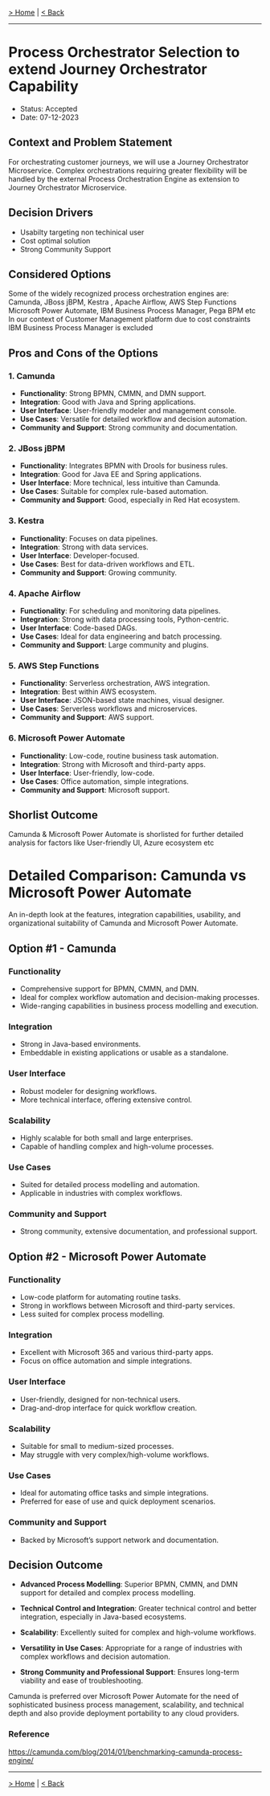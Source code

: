 
[> Home](../README.md)
| [< Back](../3.solution_architecture/README.md#architecture-decision-records-adrs)

---
# Process Orchestrator Selection to extend Journey Orchestrator Capability

* Status: Accepted
* Date:  07-12-2023

## Context and Problem Statement

For orchestrating customer journeys, we will use a Journey Orchestrator Microservice. Complex orchestrations requiring greater flexibility will be handled by the external Process Orchestration Engine as extension to Journey Orchestrator Microservice.

## Decision Drivers

* Usabilty targeting non techinical user
* Cost optimal solution 
* Strong Community Support 

## Considered Options

Some of the widely recognized process orchestration engines are: Camunda, JBoss jBPM, Kestra , Apache Airflow, AWS Step Functions Microsoft Power Automate, IBM Business Process Manager, Pega BPM etc 
In our context of Customer Management platform due to cost constraints IBM Business Process Manager is excluded

## Pros and Cons of the Options 

### 1. Camunda
- **Functionality**: Strong BPMN, CMMN, and DMN support.
- **Integration**: Good with Java and Spring applications.
- **User Interface**: User-friendly modeler and management console.
- **Use Cases**: Versatile for detailed workflow and decision automation.
- **Community and Support**: Strong community and documentation.

### 2. JBoss jBPM
- **Functionality**: Integrates BPMN with Drools for business rules.
- **Integration**: Good for Java EE and Spring applications.
- **User Interface**: More technical, less intuitive than Camunda.
- **Use Cases**: Suitable for complex rule-based automation.
- **Community and Support**: Good, especially in Red Hat ecosystem.

### 3. Kestra
- **Functionality**: Focuses on data pipelines.
- **Integration**: Strong with data services.
- **User Interface**: Developer-focused.
- **Use Cases**: Best for data-driven workflows and ETL.
- **Community and Support**: Growing community.

### 4. Apache Airflow
- **Functionality**: For scheduling and monitoring data pipelines.
- **Integration**: Strong with data processing tools, Python-centric.
- **User Interface**: Code-based DAGs.
- **Use Cases**: Ideal for data engineering and batch processing.
- **Community and Support**: Large community and plugins.

### 5. AWS Step Functions
- **Functionality**: Serverless orchestration, AWS integration.
- **Integration**: Best within AWS ecosystem.
- **User Interface**: JSON-based state machines, visual designer.
- **Use Cases**: Serverless workflows and microservices.
- **Community and Support**: AWS support.

### 6. Microsoft Power Automate
- **Functionality**: Low-code, routine business task automation.
- **Integration**: Strong with Microsoft and third-party apps.
- **User Interface**: User-friendly, low-code.
- **Use Cases**: Office automation, simple integrations.
- **Community and Support**: Microsoft support.

## Shorlist Outcome

 Camunda & Microsoft Power Automate is shorlisted for further detailed analysis for factors like User-friendly UI, Azure ecosystem etc  

 # Detailed Comparison: Camunda vs Microsoft Power Automate

An in-depth look at the features, integration capabilities, usability, and organizational suitability of Camunda and Microsoft Power Automate.

## Option #1 - Camunda 

### Functionality
- Comprehensive support for BPMN, CMMN, and DMN.
- Ideal for complex workflow automation and decision-making processes.
- Wide-ranging capabilities in business process modelling and execution.

### Integration
- Strong in Java-based environments.
- Embeddable in existing applications or usable as a standalone.

### User Interface
- Robust modeler for designing workflows.
- More technical interface, offering extensive control.

### Scalability
- Highly scalable for both small and large enterprises.
- Capable of handling complex and high-volume processes.

### Use Cases
- Suited for detailed process modelling and automation.
- Applicable in industries with complex workflows.

### Community and Support
- Strong community, extensive documentation, and professional support.

## Option #2 - Microsoft Power Automate

### Functionality
- Low-code platform for automating routine tasks.
- Strong in workflows between Microsoft and third-party services.
- Less suited for complex process modelling.

### Integration
- Excellent with Microsoft 365 and various third-party apps.
- Focus on office automation and simple integrations.

### User Interface
- User-friendly, designed for non-technical users.
- Drag-and-drop interface for quick workflow creation.

### Scalability
- Suitable for small to medium-sized processes.
- May struggle with very complex/high-volume workflows.

### Use Cases
- Ideal for automating office tasks and simple integrations.
- Preferred for ease of use and quick deployment scenarios.

### Community and Support
- Backed by Microsoft’s support network and documentation.

## Decision Outcome

- **Advanced Process Modelling**: Superior BPMN, CMMN, and DMN support for detailed and complex process modelling.

- **Technical Control and Integration**: Greater technical control and better integration, especially in Java-based ecosystems.

- **Scalability**: Excellently suited for complex and high-volume workflows.

- **Versatility in Use Cases**: Appropriate for a range of industries with complex workflows and decision automation.

- **Strong Community and Professional Support**: Ensures long-term viability and ease of troubleshooting.

Camunda is preferred over Microsoft Power Automate for the need of sophisticated business process management, scalability, and technical depth and also provide deployment portability to any cloud providers. 

### Reference 
https://camunda.com/blog/2014/01/benchmarking-camunda-process-engine/

---

[> Home](../README.md)
| [< Back](../3.solution_architecture/README.md#architecture-decision-records-adrs)